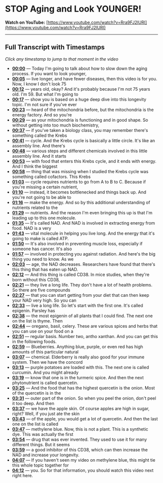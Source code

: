 # STOP Aging and Look YOUNGER!

**Watch on YouTube:** [https://www.youtube.com/watch?v=Rra9FJ2lURI](https://www.youtube.com/watch?v=Rra9FJ2lURI)

---

## Full Transcript with Timestamps

*Click any timestamp to jump to that moment in the video*

- **[00:00](https://www.youtube.com/watch?v=Rra9FJ2lURI&t=0s)** — Today I'm going to talk about how to slow down the aging process. If you want to look younger,
- **[00:05](https://www.youtube.com/watch?v=Rra9FJ2lURI&t=5s)** — live longer, and have fewer diseases, then this video is for you. Now, I know I don't look 75
- **[00:12](https://www.youtube.com/watch?v=Rra9FJ2lURI&t=12s)** — years old, okay? And it's probably because I'm not 75 years old. I'm 59. But what I'm going to
- **[00:17](https://www.youtube.com/watch?v=Rra9FJ2lURI&t=17s)** — show you is based on a huge deep dive into this longevity topic. I'm not sure if you've ever
- **[00:23](https://www.youtube.com/watch?v=Rra9FJ2lURI&t=23s)** — heard of the mitochondria before, but the mitochondria is the energy factory. And so you're
- **[00:29](https://www.youtube.com/watch?v=Rra9FJ2lURI&t=29s)** — as your mitochondria is functioning and in good shape. So without getting into too much biochemistry,
- **[00:37](https://www.youtube.com/watch?v=Rra9FJ2lURI&t=37s)** — if you've taken a biology class, you may remember there's something called the Krebs
- **[00:41](https://www.youtube.com/watch?v=Rra9FJ2lURI&t=41s)** — cycle. And the Krebs cycle is basically a little circle. It's like an assembly line. And there's
- **[00:48](https://www.youtube.com/watch?v=Rra9FJ2lURI&t=48s)** — various steps and different chemicals involved in this little assembly line. And it starts
- **[00:53](https://www.youtube.com/watch?v=Rra9FJ2lURI&t=53s)** — with food that enters this Krebs cycle, and it ends with energy. And I think the biggest
- **[00:58](https://www.youtube.com/watch?v=Rra9FJ2lURI&t=58s)** — thing that was missing when I studied the Krebs cycle was something called cofactors. This Krebs
- **[01:03](https://www.youtube.com/watch?v=Rra9FJ2lURI&t=63s)** — cycle requires nutrients to go from A to B to C. Because if you're missing a certain nutrient,
- **[01:10](https://www.youtube.com/watch?v=Rra9FJ2lURI&t=70s)** — instead, it becomes bottlenecked and things back up. And you're not going to be able to
- **[01:16](https://www.youtube.com/watch?v=Rra9FJ2lURI&t=76s)** — make the energy. And so by this additional understanding of nutrients related to the
- **[01:29](https://www.youtube.com/watch?v=Rra9FJ2lURI&t=89s)** — nutrients. And the reason I'm even bringing this up is that I'm leading up to this one molecule.
- **[01:35](https://www.youtube.com/watch?v=Rra9FJ2lURI&t=95s)** — It's called NAD. And NAD is involved in extracting energy from food. NAD is a very
- **[01:43](https://www.youtube.com/watch?v=Rra9FJ2lURI&t=103s)** — vital molecule in helping you live long. And the energy that it's going to make is called ATP.
- **[01:50](https://www.youtube.com/watch?v=Rra9FJ2lURI&t=110s)** — It's also involved in preventing muscle loss, especially if someone has cancer. It's also
- **[01:57](https://www.youtube.com/watch?v=Rra9FJ2lURI&t=117s)** — involved in protecting you against radiation. And here's the big thing you need to know. As we
- **[02:03](https://www.youtube.com/watch?v=Rra9FJ2lURI&t=123s)** — age, the NAD decreases. Researchers have found that there's this thing that has eaten up NAD.
- **[02:12](https://www.youtube.com/watch?v=Rra9FJ2lURI&t=132s)** — And this thing is called CD38. In mice studies, when they're born without this CD38,
- **[02:21](https://www.youtube.com/watch?v=Rra9FJ2lURI&t=141s)** — they live a long life. They don't have a lot of health problems. So there are five compounds
- **[02:27](https://www.youtube.com/watch?v=Rra9FJ2lURI&t=147s)** — that you can start getting from your diet that can then keep your NAD very high. So you can
- **[02:33](https://www.youtube.com/watch?v=Rra9FJ2lURI&t=153s)** — live a long life. So let's start with the first one. It's called epigenin. Parsley has
- **[02:38](https://www.youtube.com/watch?v=Rra9FJ2lURI&t=158s)** — the most epigenin of all plants that I could find. The next one on the list is thyme. Then
- **[02:44](https://www.youtube.com/watch?v=Rra9FJ2lURI&t=164s)** — oregano, basil, celery. These are various spices and herbs that you can use on your food on a
- **[02:51](https://www.youtube.com/watch?v=Rra9FJ2lURI&t=171s)** — regular basis. Number two, antho xanthan. And you can get this in the following foods.
- **[02:59](https://www.youtube.com/watch?v=Rra9FJ2lURI&t=179s)** — Blueberries. Anything blue, purple, or even red has high amounts of this particular natural
- **[03:07](https://www.youtube.com/watch?v=Rra9FJ2lURI&t=187s)** — chemical. Elderberry is really also good for your immune system. Then we have the concord
- **[03:13](https://www.youtube.com/watch?v=Rra9FJ2lURI&t=193s)** — purple potatoes are loaded with this. The next one is called curcumin. And you might already
- **[03:19](https://www.youtube.com/watch?v=Rra9FJ2lURI&t=199s)** — know that one is in the turmeric spice. And then the next phytonutrient is called quercetin.
- **[03:25](https://www.youtube.com/watch?v=Rra9FJ2lURI&t=205s)** — And the food that has the highest quercetin is the onion. Most of the quercetin is in the
- **[03:31](https://www.youtube.com/watch?v=Rra9FJ2lURI&t=211s)** — outer part of the onion. So when you peel the onion, don't peel it too deep. And then
- **[03:37](https://www.youtube.com/watch?v=Rra9FJ2lURI&t=217s)** — we have the apple skin. Of course apples are high in sugar, right? Well, if you just ate the skin
- **[03:43](https://www.youtube.com/watch?v=Rra9FJ2lURI&t=223s)** — of the apple, you would get a lot of quercetin. And then the last one on the list is called
- **[03:47](https://www.youtube.com/watch?v=Rra9FJ2lURI&t=227s)** — methylene blue. Now, this is not a plant. This is a synthetic dye. This was actually the first
- **[03:54](https://www.youtube.com/watch?v=Rra9FJ2lURI&t=234s)** — drug that was ever invented. They used to use it for many different things. But it seems
- **[03:59](https://www.youtube.com/watch?v=Rra9FJ2lURI&t=239s)** — a good inhibitor of this CD38, which can then increase the NAD and increase your longevity.
- **[04:07](https://www.youtube.com/watch?v=Rra9FJ2lURI&t=247s)** — If you haven't seen my video on methylene blue, this might tie this whole topic together for
- **[04:12](https://www.youtube.com/watch?v=Rra9FJ2lURI&t=252s)** — you. So for that information, you should watch this video next right here.
